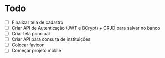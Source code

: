 # Todo
- [ ] Finalizar tela de cadastro
- [ ] Criar API de Autenticação (JWT e BCrypt) + CRUD para salvar no banco
- [ ] Criar tela principal
- [ ] Criar API para consulta de instituições
- [ ] Colocar favicon
- [ ] Começar projeto mobile

